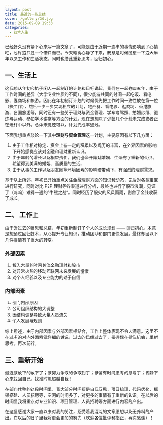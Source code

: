 ```yaml
---
layout: post
title: 最近的一些总结
cover: /gallery/30.jpg
date: 2015-09-09 19:33
categories:
  - 技术人生
---
```


已经好久没有静下心来写一篇文章了，可能是由于近期一连串的事情影响到了心情吧，也许这只是一个借口而已。今天难得心静了下来，我想是时候回想一下这大半年以来工作和生活状态，同时也借此重新思考，回归初心。

## 一、生活上

这我想从年初和执子闲人一起制订的计划和目标说起，我们在一起也四五年，由于工作时间的差异（大学专业性质的不同），很少能有共同的时间一起吃饭、看电影、逛商场和旅游。因此在年初制订计划的时候优先把工作时间一致性放在第一位（换工作），然后一步一步实现相应的计划，吃西餐、看电影、逛商场、香港旅游、出国旅游等，同时还有一些关于理财与资金管理、学车考驾照、拍婚纱照、锻炼与运动、参加学术讲座等方面的计划。现在想想除了少数几个计划未完成或者正在进行中以外，总体来说还可以，计划完成率通过。

下面我想重点谈论一下其中**理财与资金管理**这一计划，主要原因有以下几方面：

1. 由于工作相对稳定、资金上有一定的积累以及阅历的丰富，在外界因素的影响下开始感觉应该对金融和理财重新认识。
2. 由于年龄的增长以及相应责任，我们也会开始对婚姻、生活有了重新的认识。希望得到美满的婚姻、高质量的生活。
3. 由于从事的工作以及朋友圈等环境因素的影响和带动下，有强烈的理财需求。

基于以上所述，年初已开始重点关注金融理财方面的知识和动态，先后对各类宝宝进行研究，同时对比 P2P 理财等各渠道进行分析，最终也进行了股市浪潮，见证了（呜呜）难得一遇的”牛熊之战“。同时经历了股灾的风风雨雨，割舍了金钱收获了成长。

## 二、 工作上

由于对过去的反思和总结，年初重新制订了个人的成长规划 —— 回归初心。本意是想通过回归技术，从心提升专业知识，推动团队和部门更快发展。最终却因以下几件事情有了重大的转变。

### 外部因素

1. 投入大量的时间关注金融理财和股市
2. 对异常火热的移动互联网未来发展的憧憬
3. 对个人经验以及专业能力的过于自信

### 内部因素

1. 部门内部原因
2. 公司组织结构的大调整
3. 因结构调整导致大量人员流失
4. 个人发展与规则

综上所述，由于内部因素与外部因素相结合，工作上整体表现不令人满意。这里不在过多的对内外因素做详细的诉说，过去的已经过去了，把握现在抓住机会，重新思考，再次前行。

## 三、重新开始

最近该放下的放下了；该努力争取的争取到了；该留有时间思考的思考了；该静下心来找回自己，找准时机超越自我！

在部门休整的这段时间里，我大部分时间都是自我反思、项目梳理、代码优化、框架搭建、人员招聘等，空闲的时间多了，对更多的事情有了重新的认识。在以后的时间里我将重点对专业知识、项目管理、人员招聘等方面进行内容的产出。

在这里感谢大家一直以来对我的关注，忍受着我混沌的文章思想以及无养料的产出。在以后的日子里我将更会更加的努力（欢迎各位批评和指正，再次感谢）！
